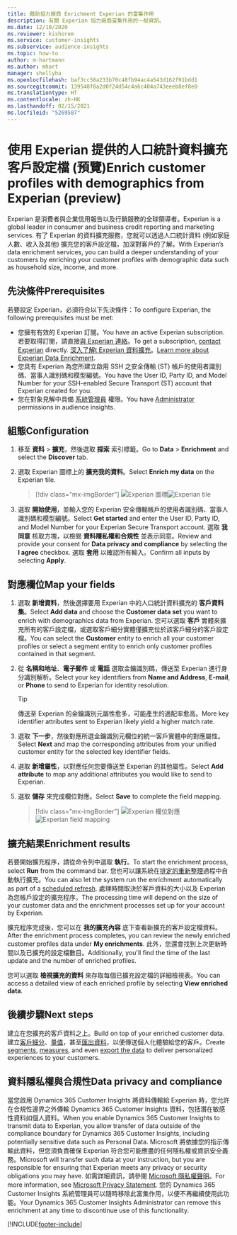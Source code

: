 ```yaml
---
title: 藉助協力廠商 Enrichment Experian 的富集作用
description: 有關 Experian 協力廠商富集作用的一般資訊。
ms.date: 12/10/2020
ms.reviewer: kishorem
ms.service: customer-insights
ms.subservice: audience-insights
ms.topic: how-to
author: m-hartmann
ms.author: mhart
manager: shellyha
ms.openlocfilehash: baf3cc58a233b70c48fb94ac4a543d162f91bdd1
ms.sourcegitcommit: 139548f8a2d0f24d54c4a6c404a743eeeb8ef8e0
ms.translationtype: HT
ms.contentlocale: zh-HK
ms.lasthandoff: 02/15/2021
ms.locfileid: "5269587"
---
```

# <a name="enrich-customer-profiles-with-demographics-from-experian-preview"></a><span data-ttu-id="63e1a-103">使用 Experian 提供的人口統計資料擴充客戶設定檔 (預覽)</span><span class="sxs-lookup"><span data-stu-id="63e1a-103">Enrich customer profiles with demographics from Experian (preview)</span></span>

<span data-ttu-id="63e1a-104">Experian 是消費者與企業信用報告以及行銷服務的全球領導者。</span><span class="sxs-lookup"><span data-stu-id="63e1a-104">Experian is a global leader in consumer and business credit reporting and marketing services.</span></span> <span data-ttu-id="63e1a-105">有了 Experian 的資料擴充服務，您就可以透過人口統計資料 (例如家庭人數、收入及其他) 擴充您的客戶設定檔，加深對客戶的了解。</span><span class="sxs-lookup"><span data-stu-id="63e1a-105">With Experian’s data enrichment services, you can build a deeper understanding of your customers by enriching your customer profiles with demographic data such as household size, income, and more.</span></span>

## <a name="prerequisites"></a><span data-ttu-id="63e1a-106">先決條件</span><span class="sxs-lookup"><span data-stu-id="63e1a-106">Prerequisites</span></span>

<span data-ttu-id="63e1a-107">若要設定 Experian，必須符合以下先決條件：</span><span class="sxs-lookup"><span data-stu-id="63e1a-107">To configure Experian, the following prerequisites must be met:</span></span>

- <span data-ttu-id="63e1a-108">您擁有有效的 Experian 訂閱。</span><span class="sxs-lookup"><span data-stu-id="63e1a-108">You have an active Experian subscription.</span></span> <span data-ttu-id="63e1a-109">若要取得訂閱，請直接[與 Experian 連絡](https://www.experian.com/marketing-services/contact)。</span><span class="sxs-lookup"><span data-stu-id="63e1a-109">To get a subscription, [contact Experian](https://www.experian.com/marketing-services/contact) directly.</span></span> <span data-ttu-id="63e1a-110">[深入了解t Experian 資料擴充](https://www.experian.com/marketing-services/microsoft?cmpid=ems_web_mci_cdppage)。</span><span class="sxs-lookup"><span data-stu-id="63e1a-110">[Learn more about Experian Data Enrichment](https://www.experian.com/marketing-services/microsoft?cmpid=ems_web_mci_cdppage).</span></span>
- <span data-ttu-id="63e1a-111">您具有 Experian 為您所建立啟用 SSH 之安全傳輸 (ST) 帳戶的使用者識別碼、當事人識別碼和模型編號。</span><span class="sxs-lookup"><span data-stu-id="63e1a-111">You have the User ID, Party ID, and Model Number for your SSH-enabled Secure Transport (ST) account that Experian created for you.</span></span>
- <span data-ttu-id="63e1a-112">您在對象見解中具備 [系統管理員](permissions.md#administrator) 權限。</span><span class="sxs-lookup"><span data-stu-id="63e1a-112">You have [Administrator](permissions.md#administrator) permissions in audience insights.</span></span>

## <a name="configuration"></a><span data-ttu-id="63e1a-113">組態</span><span class="sxs-lookup"><span data-stu-id="63e1a-113">Configuration</span></span>

1. <span data-ttu-id="63e1a-114">移至 **資料** > **擴充**，然後選取 **探索** 索引標籤。</span><span class="sxs-lookup"><span data-stu-id="63e1a-114">Go to **Data** > **Enrichment** and select the **Discover** tab.</span></span>

1. <span data-ttu-id="63e1a-115">選取 Experian 圖標上的 **擴充我的資料**。</span><span class="sxs-lookup"><span data-stu-id="63e1a-115">Select **Enrich my data** on the Experian tile.</span></span>

   > [!div class="mx-imgBorder"]
   > <span data-ttu-id="63e1a-116">![Experian 圖標](media/experian-tile.png "Experian 圖標")</span><span class="sxs-lookup"><span data-stu-id="63e1a-116">![Experian tile](media/experian-tile.png "Experian tile")</span></span>

1. <span data-ttu-id="63e1a-117">選取 **開始使用**，並輸入您的 Experian 安全傳輸帳戶的使用者識別碼、當事人識別碼和模型編號。</span><span class="sxs-lookup"><span data-stu-id="63e1a-117">Select **Get started** and enter the User ID, Party ID, and Model Number for your Experian Secure Transport account.</span></span> <span data-ttu-id="63e1a-118">選取 **我同意** 核取方塊，以檢閱 **資料隱私權和合規性** 並表示同意。</span><span class="sxs-lookup"><span data-stu-id="63e1a-118">Review and provide your consent for **Data privacy and compliance** by selecting the **I agree** checkbox.</span></span> <span data-ttu-id="63e1a-119">選取 **套用** 以確認所有輸入。</span><span class="sxs-lookup"><span data-stu-id="63e1a-119">Confirm all inputs by selecting **Apply**.</span></span>

## <a name="map-your-fields"></a><span data-ttu-id="63e1a-120">對應欄位</span><span class="sxs-lookup"><span data-stu-id="63e1a-120">Map your fields</span></span>

1.  <span data-ttu-id="63e1a-121">選取 **新增資料**，然後選擇要用 Experian 中的人口統計資料擴充的 **客戶資料集**。</span><span class="sxs-lookup"><span data-stu-id="63e1a-121">Select **Add data** and choose the **Customer data set** you want to enrich with demographics data from Experian.</span></span> <span data-ttu-id="63e1a-122">您可以選取 **客戶** 實體來擴充所有的客戶設定檔，或選取客戶細分實體僅擴充位於該客戶細分的客戶設定檔。</span><span class="sxs-lookup"><span data-stu-id="63e1a-122">You can select the **Customer** entity to enrich all your customer profiles or select a segment entity to enrich only customer profiles contained in that segment.</span></span>

1. <span data-ttu-id="63e1a-123">從 **名稱和地址**、**電子郵件** 或 **電話** 選取金鑰識別碼，傳送至 Experian 進行身分識別解析。</span><span class="sxs-lookup"><span data-stu-id="63e1a-123">Select your key identifiers from **Name and Address**, **E-mail**, or **Phone** to send to Experian for identity resolution.</span></span>

   > [!TIP]
   > <span data-ttu-id="63e1a-124">傳送至 Experian 的金鑰識別元屬性愈多，可能產生的適配率愈高。</span><span class="sxs-lookup"><span data-stu-id="63e1a-124">More key identifier attributes sent to Experian likely yield a higher match rate.</span></span>

1. <span data-ttu-id="63e1a-125">選取 **下一步**，然後對應所選金鑰識別元欄位的統一客戶實體中的對應屬性。</span><span class="sxs-lookup"><span data-stu-id="63e1a-125">Select **Next** and map the corresponding attributes from your unified customer entity for the selected key identifier fields.</span></span>

1. <span data-ttu-id="63e1a-126">選取 **新增屬性**，以對應任何您要傳送至 Experian 的其他屬性。</span><span class="sxs-lookup"><span data-stu-id="63e1a-126">Select **Add attribute** to map any additional attributes you would like to send to Experian.</span></span>

1.  <span data-ttu-id="63e1a-127">選取 **儲存** 來完成欄位對應。</span><span class="sxs-lookup"><span data-stu-id="63e1a-127">Select **Save** to complete the field mapping.</span></span>

    > [!div class="mx-imgBorder"]
    > <span data-ttu-id="63e1a-128">![Experian 欄位對應](media/experian-field-mapping.png "Experian 欄位對應")</span><span class="sxs-lookup"><span data-stu-id="63e1a-128">![Experian field mapping](media/experian-field-mapping.png "Experian field mapping")</span></span>

## <a name="enrichment-results"></a><span data-ttu-id="63e1a-129">擴充結果</span><span class="sxs-lookup"><span data-stu-id="63e1a-129">Enrichment results</span></span>

<span data-ttu-id="63e1a-130">若要開始擴充程序，請從命令列中選取 **執行**。</span><span class="sxs-lookup"><span data-stu-id="63e1a-130">To start the enrichment process, select **Run** from the command bar.</span></span> <span data-ttu-id="63e1a-131">您也可以讓系統在[排定的重新整理](system.md#schedule-tab)過程中自動執行擴充。</span><span class="sxs-lookup"><span data-stu-id="63e1a-131">You can also let the system run the enrichment automatically as part of a [scheduled refresh](system.md#schedule-tab).</span></span> <span data-ttu-id="63e1a-132">處理時間取決於客戶資料的大小以及 Experian 為您帳戶設定的擴充程序。</span><span class="sxs-lookup"><span data-stu-id="63e1a-132">The processing time will depend on the size of your customer data and the enrichment processes set up for your account by Experian.</span></span>

<span data-ttu-id="63e1a-133">擴充程序完成後，您可以在 **我的擴充內容** 底下查看新擴充的客戶設定檔資料。</span><span class="sxs-lookup"><span data-stu-id="63e1a-133">After the enrichment process completes, you can review the newly enriched customer profiles data under **My enrichments**.</span></span> <span data-ttu-id="63e1a-134">此外，您還會找到上次更新時間以及已擴充的設定檔數目。</span><span class="sxs-lookup"><span data-stu-id="63e1a-134">Additionally, you'll find the time of the last update and the number of enriched profiles.</span></span>

<span data-ttu-id="63e1a-135">您可以選取 **檢視擴充的資料** 來存取每個已擴充設定檔的詳細檢視表。</span><span class="sxs-lookup"><span data-stu-id="63e1a-135">You can access a detailed view of each enriched profile by selecting **View enriched data**.</span></span>

## <a name="next-steps"></a><span data-ttu-id="63e1a-136">後續步驟</span><span class="sxs-lookup"><span data-stu-id="63e1a-136">Next steps</span></span>

<span data-ttu-id="63e1a-137">建立在您擴充的客戶資料之上。</span><span class="sxs-lookup"><span data-stu-id="63e1a-137">Build on top of your enriched customer data.</span></span> <span data-ttu-id="63e1a-138">建立[客戶細分](segments.md)、[量值](measures.md)，甚至[匯出資料](export-destinations.md)，以便傳送個人化體驗給您的客戶。</span><span class="sxs-lookup"><span data-stu-id="63e1a-138">Create [segments](segments.md), [measures](measures.md), and even [export the data](export-destinations.md) to deliver personalized experiences to your customers.</span></span>

## <a name="data-privacy-and-compliance"></a><span data-ttu-id="63e1a-139">資料隱私權與合規性</span><span class="sxs-lookup"><span data-stu-id="63e1a-139">Data privacy and compliance</span></span>

<span data-ttu-id="63e1a-140">當您啟用 Dynamics 365 Customer Insights 將資料傳輸給 Experian 時，您允許在合規性邊界之外傳輸 Dynamics 365 Customer Insights 資料，包括潛在敏感性資料如個人資料。</span><span class="sxs-lookup"><span data-stu-id="63e1a-140">When you enable Dynamics 365 Customer Insights to transmit data to Experian, you allow transfer of data outside of the compliance boundary for Dynamics 365 Customer Insights, including potentially sensitive data such as Personal Data.</span></span> <span data-ttu-id="63e1a-141">Microsoft 將依據您的指示傳輸此資料，但您須負責確保 Experian 符合您可能應盡的任何隱私權或資訊安全義務。</span><span class="sxs-lookup"><span data-stu-id="63e1a-141">Microsoft will transfer such data at your instruction, but you are responsible for ensuring that Experian meets any privacy or security obligations you may have.</span></span> <span data-ttu-id="63e1a-142">如需詳細資訊，請參閱 [Microsoft 隱私權聲明](https://go.microsoft.com/fwlink/?linkid=396732)。</span><span class="sxs-lookup"><span data-stu-id="63e1a-142">For more information, see [Microsoft Privacy Statement](https://go.microsoft.com/fwlink/?linkid=396732).</span></span>
<span data-ttu-id="63e1a-143">您的 Dynamics 365 Customer Insights 系統管理員可以隨時移除此富集作用，以便不再繼續使用此功能。</span><span class="sxs-lookup"><span data-stu-id="63e1a-143">Your Dynamics 365 Customer Insights Administrator can remove this enrichment at any time to discontinue use of this functionality.</span></span>


[!INCLUDE[footer-include](../includes/footer-banner.md)]